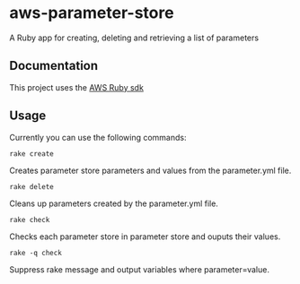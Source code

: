 # aws-parameter-store 
A Ruby app for creating, deleting and retrieving a list of parameters


## Documentation

This project uses the [AWS Ruby sdk](https://aws.amazon.com/documentation/sdk-for-ruby/)


## Usage

Currently you can use the following commands:

```
rake create
```
Creates parameter store parameters and values from the parameter.yml file.

```
rake delete
```
Cleans up parameters created by the parameter.yml file.

```
rake check
```
Checks each parameter store in parameter store and ouputs their values.

```
rake -q check
```
Suppress rake message and output variables where parameter=value.
